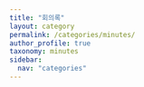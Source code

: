 ```yaml
---
title: "회의록"
layout: category
permalink: /categories/minutes/
author_profile: true
taxonomy: minutes
sidebar:
  nav: "categories"
---
```

